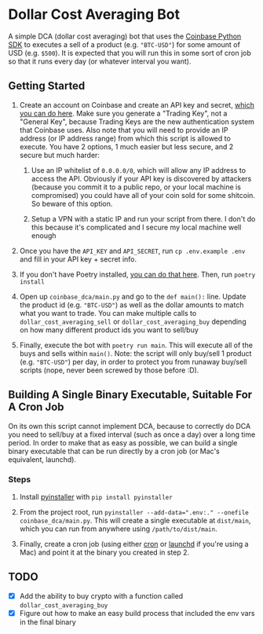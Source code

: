# Dollar Cost Averaging Bot

A simple DCA (dollar cost averaging) bot that uses the
[Coinbase Python SDK](https://docs.cdp.coinbase.com/advanced-trade/docs/sdk-overview)
to executes a sell of a product (e.g. `"BTC-USD"`) for some amount of USD (e.g.
`$500`). It is expected that you will run this in some sort of cron job so that
it runs every day (or whatever interval you want).

## Getting Started

1. Create an account on Coinbase and create an API key and secret,
   [which you can do here](https://portal.cdp.coinbase.com/access/api). Make sure you
   generate a "Trading Key", not a "General Key", because Trading Keys are the
   new authentication system that Coinbase uses. Also note that you will need to
   provide an IP address (or IP address range) from which this script is allowed
   to execute. You have 2 options, 1 much easier but less secure, and 2 secure but much harder:
   1. Use an IP whitelist of `0.0.0.0/0`, which will allow any IP address to access the API. Obviously if your API key is discovered by attackers (because you commit it to a public repo, or your local machine is compromised) you could have all of your coin sold for some shitcoin. So beware of this option.
   
   2. Setup a VPN with a static IP and run your script from there. I don't do this because it's complicated and I secure my local machine well enough

2. Once you have the `API_KEY` and `API_SECRET`, run `cp .env.example .env` and
   fill in your API key + secret info.

3. If you don't have Poetry installed,
   [you can do that here](https://python-poetry.org/docs/#installation). Then,
   run `poetry install`

4. Open up `coinbase_dca/main.py` and go to the `def main():` line. Update the
   product id (e.g. `"BTC-USD"`) as well as the dollar amounts to match what you
   want to trade. You can make multiple calls to `dollar_cost_averaging_sell` or `dollar_cost_averaging_buy`
   depending on how many different product ids you want to sell/buy

5. Finally, execute the bot with `poetry run main`. This will execute all of the buys and sells within `main()`. Note: the script will only buy/sell 1 product (e.g. `"BTC-USD"`) per day, in order to protect you from runaway buy/sell scripts (nope, never been screwed by those before :D).

## Building A Single Binary Executable, Suitable For A Cron Job

On its own this script cannot implement DCA, because to correctly do DCA you
need to sell/buy at a fixed interval (such as once a day) over a long time
period. In order to make that as easy as possible, we can build a single binary
executable that can be run directly by a cron job (or Mac's equivalent, launchd).

### Steps

1. Install [pyinstaller](https://pyinstaller.org/en/stable/installation.html) with `pip install pyinstaller`

2. From the project root, run `pyinstaller --add-data=".env:." --onefile coinbase_dca/main.py`. This will create a single executable at `dist/main`, which you can run from anywhere using `/path/to/dist/main`.

3. Finally, create a cron job (using either
   [cron](https://phoenixnap.com/kb/set-up-cron-job-linux) or
   [launchd](https://alvinalexander.com/mac-os-x/mac-osx-startup-crontab-launchd-jobs/)
   if you're using a Mac) and point it at the binary you created in step 2.

## TODO

- [X] Add the ability to buy crypto with a function called
      `dollar_cost_averaging_buy`
- [X] Figure out how to make an easy build process that included the env vars in the final binary
